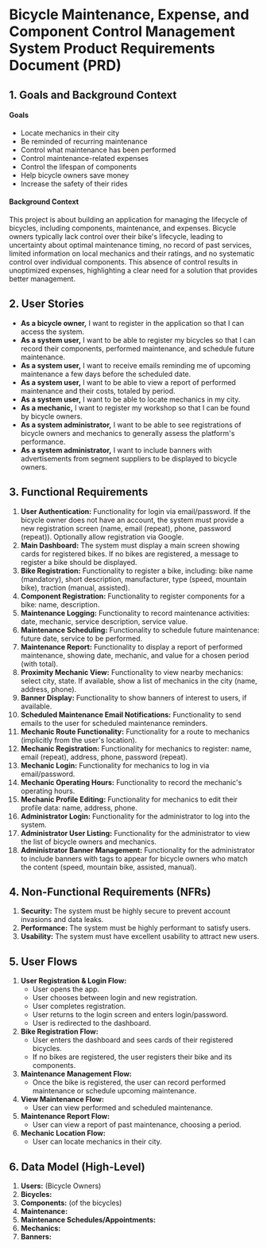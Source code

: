 # Bicycle Maintenance, Expense, and Component Control Management System Product Requirements Document (PRD)

## 1. Goals and Background Context

#### Goals
* Locate mechanics in their city
* Be reminded of recurring maintenance
* Control what maintenance has been performed
* Control maintenance-related expenses
* Control the lifespan of components
* Help bicycle owners save money
* Increase the safety of their rides

#### Background Context
This project is about building an application for managing the lifecycle of bicycles, including components, maintenance, and expenses. Bicycle owners typically lack control over their bike's lifecycle, leading to uncertainty about optimal maintenance timing, no record of past services, limited information on local mechanics and their ratings, and no systematic control over individual components. This absence of control results in unoptimized expenses, highlighting a clear need for a solution that provides better management.

## 2. User Stories

* **As a bicycle owner,** I want to register in the application so that I can access the system.
* **As a system user,** I want to be able to register my bicycles so that I can record their components, performed maintenance, and schedule future maintenance.
* **As a system user,** I want to receive emails reminding me of upcoming maintenance a few days before the scheduled date.
* **As a system user,** I want to be able to view a report of performed maintenance and their costs, totaled by period.
* **As a system user,** I want to be able to locate mechanics in my city.
* **As a mechanic,** I want to register my workshop so that I can be found by bicycle owners.
* **As a system administrator,** I want to be able to see registrations of bicycle owners and mechanics to generally assess the platform's performance.
* **As a system administrator,** I want to include banners with advertisements from segment suppliers to be displayed to bicycle owners.

## 3. Functional Requirements

1.  **User Authentication:** Functionality for login via email/password. If the bicycle owner does not have an account, the system must provide a new registration screen (name, email (repeat), phone, password (repeat)). Optionally allow registration via Google.
2.  **Main Dashboard:** The system must display a main screen showing cards for registered bikes. If no bikes are registered, a message to register a bike should be displayed.
3.  **Bike Registration:** Functionality to register a bike, including: bike name (mandatory), short description, manufacturer, type (speed, mountain bike), traction (manual, assisted).
4.  **Component Registration:** Functionality to register components for a bike: name, description.
5.  **Maintenance Logging:** Functionality to record maintenance activities: date, mechanic, service description, service value.
6.  **Maintenance Scheduling:** Functionality to schedule future maintenance: future date, service to be performed.
7.  **Maintenance Report:** Functionality to display a report of performed maintenance, showing date, mechanic, and value for a chosen period (with total).
8.  **Proximity Mechanic View:** Functionality to view nearby mechanics: select city, state. If available, show a list of mechanics in the city (name, address, phone).
9.  **Banner Display:** Functionality to show banners of interest to users, if available.
10. **Scheduled Maintenance Email Notifications:** Functionality to send emails to the user for scheduled maintenance reminders.
11. **Mechanic Route Functionality:** Functionality for a route to mechanics (implicitly from the user's location).
12. **Mechanic Registration:** Functionality for mechanics to register: name, email (repeat), address, phone, password (repeat).
13. **Mechanic Login:** Functionality for mechanics to log in via email/password.
14. **Mechanic Operating Hours:** Functionality to record the mechanic's operating hours.
15. **Mechanic Profile Editing:** Functionality for mechanics to edit their profile data: name, address, phone.
16. **Administrator Login:** Functionality for the administrator to log into the system.
17. **Administrator User Listing:** Functionality for the administrator to view the list of bicycle owners and mechanics.
18. **Administrator Banner Management:** Functionality for the administrator to include banners with tags to appear for bicycle owners who match the content (speed, mountain bike, assisted, manual).

## 4. Non-Functional Requirements (NFRs)

1.  **Security:** The system must be highly secure to prevent account invasions and data leaks.
2.  **Performance:** The system must be highly performant to satisfy users.
3.  **Usability:** The system must have excellent usability to attract new users.

## 5. User Flows

1.  **User Registration & Login Flow:**
    * User opens the app.
    * User chooses between login and new registration.
    * User completes registration.
    * User returns to the login screen and enters login/password.
    * User is redirected to the dashboard.
2.  **Bike Registration Flow:**
    * User enters the dashboard and sees cards of their registered bicycles.
    * If no bikes are registered, the user registers their bike and its components.
3.  **Maintenance Management Flow:**
    * Once the bike is registered, the user can record performed maintenance or schedule upcoming maintenance.
4.  **View Maintenance Flow:**
    * User can view performed and scheduled maintenance.
5.  **Maintenance Report Flow:**
    * User can view a report of past maintenance, choosing a period.
6.  **Mechanic Location Flow:**
    * User can locate mechanics in their city.

## 6. Data Model (High-Level)

1.  **Users:** (Bicycle Owners)
2.  **Bicycles:**
3.  **Components:** (of the bicycles)
4.  **Maintenance:**
5.  **Maintenance Schedules/Appointments:**
6.  **Mechanics:**
7.  **Banners:**